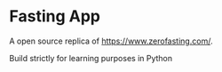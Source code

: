 # Fasting App

A open source replica of https://www.zerofasting.com/.

Build strictly for learning purposes in Python